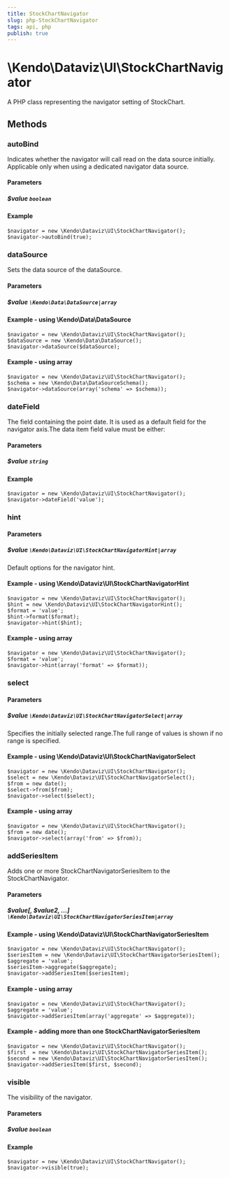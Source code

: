 ```yaml
---
title: StockChartNavigator
slug: php-StockChartNavigator
tags: api, php
publish: true
---
```


# \Kendo\Dataviz\UI\StockChartNavigator

A PHP class representing the navigator setting of StockChart.


## Methods

### autoBind
Indicates whether the navigator will call read on the data source initially.
Applicable only when using a dedicated navigator data source.
#### Parameters

##### $value `boolean`



#### Example 
    $navigator = new \Kendo\Dataviz\UI\StockChartNavigator();
    $navigator->autoBind(true);

### dataSource

Sets the data source of the dataSource.

#### Parameters

##### $value `\Kendo\Data\DataSource|array`

#### Example - using \Kendo\Data\DataSource

    $navigator = new \Kendo\Dataviz\UI\StockChartNavigator();
    $dataSource = new \Kendo\Data\DataSource();
    $navigator->dataSource($dataSource);

#### Example - using array

    $navigator = new \Kendo\Dataviz\UI\StockChartNavigator();
    $schema = new \Kendo\Data\DataSourceSchema();
    $navigator->dataSource(array('schema' => $schema));

### dateField
The field containing the point date.
It is used as a default field for the navigator axis.The data item field value must be either:
#### Parameters

##### $value `string`



#### Example 
    $navigator = new \Kendo\Dataviz\UI\StockChartNavigator();
    $navigator->dateField('value');

### hint

#### Parameters

##### $value `\Kendo\Dataviz\UI\StockChartNavigatorHint|array`

Default options for the navigator hint.


#### Example - using \Kendo\Dataviz\UI\StockChartNavigatorHint

    $navigator = new \Kendo\Dataviz\UI\StockChartNavigator();
    $hint = new \Kendo\Dataviz\UI\StockChartNavigatorHint();
    $format = 'value';
    $hint->format($format);
    $navigator->hint($hint);

#### Example - using array

    $navigator = new \Kendo\Dataviz\UI\StockChartNavigator();
    $format = 'value';
    $navigator->hint(array('format' => $format));

### select

#### Parameters

##### $value `\Kendo\Dataviz\UI\StockChartNavigatorSelect|array`

Specifies the initially selected range.The full range of values is shown if no range is specified.


#### Example - using \Kendo\Dataviz\UI\StockChartNavigatorSelect

    $navigator = new \Kendo\Dataviz\UI\StockChartNavigator();
    $select = new \Kendo\Dataviz\UI\StockChartNavigatorSelect();
    $from = new date();
    $select->from($from);
    $navigator->select($select);

#### Example - using array

    $navigator = new \Kendo\Dataviz\UI\StockChartNavigator();
    $from = new date();
    $navigator->select(array('from' => $from));

### addSeriesItem

Adds one or more StockChartNavigatorSeriesItem to the StockChartNavigator.

#### Parameters

##### $value[, $value2, ...] `\Kendo\Dataviz\UI\StockChartNavigatorSeriesItem|array`

#### Example - using \Kendo\Dataviz\UI\StockChartNavigatorSeriesItem

    $navigator = new \Kendo\Dataviz\UI\StockChartNavigator();
    $seriesItem = new \Kendo\Dataviz\UI\StockChartNavigatorSeriesItem();
    $aggregate = 'value';
    $seriesItem->aggregate($aggregate);
    $navigator->addSeriesItem($seriesItem);

#### Example - using array

    $navigator = new \Kendo\Dataviz\UI\StockChartNavigator();
    $aggregate = 'value';
    $navigator->addSeriesItem(array('aggregate' => $aggregate));

#### Example - adding more than one StockChartNavigatorSeriesItem

    $navigator = new \Kendo\Dataviz\UI\StockChartNavigator();
    $first  = new \Kendo\Dataviz\UI\StockChartNavigatorSeriesItem();
    $second = new \Kendo\Dataviz\UI\StockChartNavigatorSeriesItem();
    $navigator->addSeriesItem($first, $second);

### visible
The visibility of the navigator.
#### Parameters

##### $value `boolean`



#### Example 
    $navigator = new \Kendo\Dataviz\UI\StockChartNavigator();
    $navigator->visible(true);

